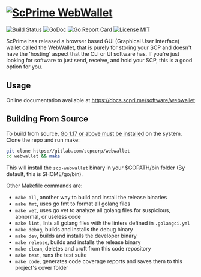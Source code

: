 # [![ScPrime WebWallet](https://scpri.me/imagestore/SPRho_256x256.png)](http://scpri.me)

[![Build Status](https://gitlab.com/scpcorp/webwallet/badges/main/pipeline.svg)](https://gitlab.com/scpcorp/webwallet/commits/main)
[![GoDoc](https://godoc.org/gitlab.com/scpcorp/webwallet?status.svg)](https://godoc.org/gitlab.com/scpcorp/webwallet)
[![Go Report Card](https://goreportcard.com/badge/gitlab.com/scpcorp/webwallet)](https://goreportcard.com/report/gitlab.com/scpcorp/webwallet)
[![License MIT](https://img.shields.io/badge/License-MIT-brightgreen.svg)](https://gitlab.com/scpcorp/webwallet/-/blob/main/LICENSE)

ScPrime has released a browser based GUI (Graphical User Interface) wallet called the WebWallet, that is purely for storing your SCP and doesn't have the 'hosting' aspect that the CLI or UI software has. If you're just looking for software to just send, receive, and hold your SCP, this is a good option for you.

Usage
-----

Online documentation available at https://docs.scpri.me/software/webwallet

Building From Source
--------------------

To build from source, [Go 1.17 or above must be installed](https://golang.org/doc/install) on the system. Clone the repo and run make:

```sh
git clone https://gitlab.com/scpcorp/webwallet
cd webwallet && make
```

This will install the `scp-webwallet` binary in your $GOPATH/bin folder (By default, this is $HOME/go/bin).

Other Makefile commands are:
* `make all`, another way to build and install the release binaries
* `make fmt`, uses go fmt to format all golang files
* `make vet`, uses go vet to analyze all golang files for suspicious, abnormal, or useless code
* `make lint`, lints all golang files with the linters defined in `.golangci.yml`
* `make debug`, builds and installs the debug binary
* `make dev`, builds and installs the developer binary
* `make release`, builds and installs the release binary
* `make clean`, deletes and cruft from this code repository
* `make test`, runs the test suite
* `make code`, generates code coverage reports and saves them to this project's cover folder


